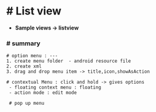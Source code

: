 # **# List view**

- **Sample views -> listview**



### **# summary**

```
# option menu : ---
1. create menu folder  - android resource file
2. create xml
3. drag and drop menu item -> title,icon,showAsAction

# contextual Menu : click and hold -> gives options
 - floating context menu : floating
 - action mode : edit mode
 
 # pop up menu
```

